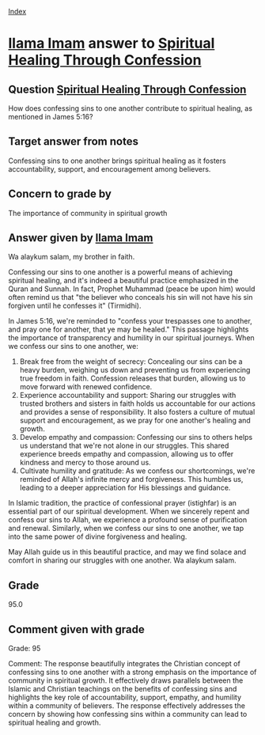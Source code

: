 
[Index](../../index.md)
# [llama Imam](../../answering_models/llama_Imam.md) answer to [Spiritual Healing Through Confession](../../questions/Spiritual_Healing_Through_Confession.md)

## Question [Spiritual Healing Through Confession](../../questions/Spiritual_Healing_Through_Confession.md)
How does confessing sins to one another contribute to spiritual healing, as mentioned in James 5:16?

## Target answer from notes
Confessing sins to one another brings spiritual healing as it fosters accountability, support, and encouragement among believers.

## Concern to grade by
The importance of community in spiritual growth

## Answer given by [llama Imam](../../answering_models/llama_Imam.md)
Wa alaykum salam, my brother in faith.

Confessing our sins to one another is a powerful means of achieving spiritual healing, and it's indeed a beautiful practice emphasized in the Quran and Sunnah. In fact, Prophet Muhammad (peace be upon him) would often remind us that "the believer who conceals his sin will not have his sin forgiven until he confesses it" (Tirmidhi).

In James 5:16, we're reminded to "confess your trespasses one to another, and pray one for another, that ye may be healed." This passage highlights the importance of transparency and humility in our spiritual journeys. When we confess our sins to one another, we:

1. Break free from the weight of secrecy: Concealing our sins can be a heavy burden, weighing us down and preventing us from experiencing true freedom in faith. Confession releases that burden, allowing us to move forward with renewed confidence.
2. Experience accountability and support: Sharing our struggles with trusted brothers and sisters in faith holds us accountable for our actions and provides a sense of responsibility. It also fosters a culture of mutual support and encouragement, as we pray for one another's healing and growth.
3. Develop empathy and compassion: Confessing our sins to others helps us understand that we're not alone in our struggles. This shared experience breeds empathy and compassion, allowing us to offer kindness and mercy to those around us.
4. Cultivate humility and gratitude: As we confess our shortcomings, we're reminded of Allah's infinite mercy and forgiveness. This humbles us, leading to a deeper appreciation for His blessings and guidance.

In Islamic tradition, the practice of confessional prayer (istighfar) is an essential part of our spiritual development. When we sincerely repent and confess our sins to Allah, we experience a profound sense of purification and renewal. Similarly, when we confess our sins to one another, we tap into the same power of divine forgiveness and healing.

May Allah guide us in this beautiful practice, and may we find solace and comfort in sharing our struggles with one another. Wa alaykum salam.

## Grade
95.0

## Comment given with grade
Grade: 95

Comment: The response beautifully integrates the Christian concept of confessing sins to one another with a strong emphasis on the importance of community in spiritual growth. It effectively draws parallels between the Islamic and Christian teachings on the benefits of confessing sins and highlights the key role of accountability, support, empathy, and humility within a community of believers. The response effectively addresses the concern by showing how confessing sins within a community can lead to spiritual healing and growth.
